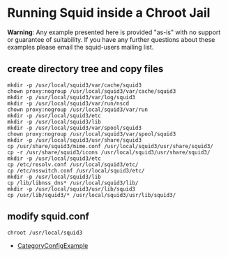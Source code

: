 # Running Squid inside a Chroot Jail

**Warning**: Any example presented here is provided "as-is" with no
support or guarantee of suitability. If you have any further questions
about these examples please email the squid-users mailing list.

## create directory tree and copy files

    mkdir -p /usr/local/squid3/var/cache/squid3
    chown proxy:nogroup /usr/local/squid3/var/cache/squid3
    mkdir -p /usr/local/squid3/var/log/squid3
    mkdir -p /usr/local/squid3/var/run/nscd
    chown proxy:nogroup /usr/local/squid3/var/run
    mkdir -p /usr/local/squid3/etc
    mkdir -p /usr/local/squid3/lib
    mkdir -p /usr/local/squid3/var/spool/squid3
    chown proxy:nogroup /usr/local/squid3/var/spool/squid3
    mkdir -p /usr/local/squid3/usr/share/squid3
    cp /usr/share/squid3/mime.conf /usr/local/squid3/usr/share/squid3/
    cp -r /usr/share/squid3/icons /usr/local/squid3/usr/share/squid3/
    mkdir -p /usr/local/squid3/etc
    cp /etc/resolv.conf /usr/local/squid3/etc/
    cp /etc/nsswitch.conf /usr/local/squid3/etc/
    mkdir -p /usr/local/squid3/lib
    cp /lib/libnss_dns* /usr/local/squid3/lib/
    mkdir -p /usr/local/squid3/usr/lib/squid3
    cp /usr/lib/squid3/* /usr/local/squid3/usr/lib/squid3/

## modify squid.conf

    chroot /usr/local/squid3

  - [CategoryConfigExample](/CategoryConfigExample)
